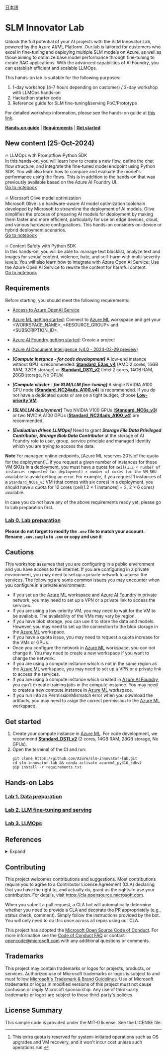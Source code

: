 [日本語](README_ja.md)

# SLM Innovator Lab

Unlock the full potential of your AI projects with the SLM Innovator Lab, powered by the Azure AI/ML Platform. Our lab is tailored for customers who excel in fine-tuning and deploying multiple SLM models on Azure, as well as those aiming to optimize base model performance through fine-tuning to create RAG applications. With the advanced capabilities of AI Foundry, you can establish efficient and scalable LLMOps.

This hands-on lab is suitable for the following purposes:

1. 1-day workshop (4-7 hours depending on customer) / 2-day workshop with LLMOps hands-on
2. Hackathon starter code
3. Reference guide for SLM fine-tuning&serving PoC/Prototype

For detailed workshop information, please see the hands-on guide at [this link](https://azure.github.io/slm-innovator-lab/).

[**Hands-on guide**](https://azure.github.io/slm-innovator-lab/) | [**Requirements**](#requirements) | [**Get started**](#get-started) 

## New content (25-Oct-2024)
🔥 LLMOps with Promptflow Python SDK<br>
In this hands-on, you will learn how to create a new flow, define the chat flow structure, and integrate the fine-tuned model endpoint using Python SDK. You will also learn how to compare and evaluate the model's performance using the flows. This is in addition to the hands-on that was previously available based on the Azure AI Foundry UI. 
<br>
<a href="https://github.com/Azure/slm-innovator-lab/blob/main/3_llmops-aistudio/3_2_prototyping/promptflow_with_code.ipynb">Go to notebook</a>
<br><br>
🔥 Microsoft Olive model optimization <br>
Microsoft Olive is a hardware-aware AI model optimization toolchain developed by Microsoft to streamline the deployment of AI models. Olive simplifies the process of preparing AI models for deployment by making them faster and more efficient, particularly for use on edge devices, cloud, and various hardware configurations. This hands-on considers on-device or hybrid deployment scenarios.
<br>
<a href="https://github.com/Azure/slm-innovator-lab/blob/main/2_slm-fine-tuning-mlstudio/phi3/3_optimization_olive.ipynb">Go to notebook</a>
<br><br>
🔥 Content Safety with Python SDK<br>
In this hands-on, you will be able to: manage text blocklist, analyze text and images for sexual content, violence, hate, and self-harm with multi-severity levels. You will also learn how to integrate with Azure Open AI Service: Use the Azure Open AI Service to rewrite the content for harmful content.
<br>
<a href="https://github.com/Azure/slm-innovator-lab/blob/main/3_llmops-aistudio/3_4_operationalizing/contentsafety_with_code_en.ipynb">Go to notebook</a>

## Requirements
Before starting, you should meet the following requirements:

- [Access to Azure OpenAI Service](https://go.microsoft.com/fwlink/?linkid=2222006)
- [Azure ML getting started](https://github.com/Azure/azureml-examples/tree/main/tutorials): Connect to [Azure ML] workspace and get your <WORKSPACE_NAME>, <RESOURCE_GROUP> and <SUBSCRIPTION_ID>.
- [Azure AI Foundry getting started](https://int.ai.azure.com/explore/gettingstarted): Create a project
- [Azure AI Document Intelligence (v4.0 - 2024-02-29 preview)](https://learn.microsoft.com/en-us/azure/ai-services/document-intelligence/overview?view=doc-intel-4.0.0)

- ***[Compute instance - for code development]*** A low-end instance without GPU is recommended: **[Standard_E2as_v4]** (AMD 2 cores, 16GB RAM, 32GB storage) or **[Standard_DS11_v2]** (Intel 2 cores, 14GB RAM, 28GB storage, No GPUs)  
- ***[Compute cluster - for SLM/LLM fine-tuning]*** A single NVIDIA A100 GPU node (**[Standard_NC24ads_A100_v4]**) is recommended. If you do not have a dedicated quota or are on a tight budget, choose **[Low-priority VM]**.
- ***[SLM/LLM deployment]*** Two NVIDIA V100 GPUs (**[Standard_NC6s_v3]**) or two NVIDIA A100 GPUs (**[Standard_NC24ads_A100_v4]**) are recommended. 
- ***[Evaluation driven LLMOps]*** Need to grant ***Storage File Data Privileged Contributor, Storage Blob Data Contributor*** at the storage of AI Foundry role to user, group, service principle and managed Identity which you are trying to access the data.


**Note**
For managed online endpoints, [Azure ML reserves 20% of the quota for the deployment].[^1] If you request a given number of instances for those VM SKUs in a deployment, you must have a quota for `ceil(1.2 × number of instances requested for deployment) × number of cores for the VM SKU` available to avoid getting an error. For example, if you request 1 instances of a `Standard_NC6s_v3` VM (that comes with six cores) in a deployment, you should have a quota for 12 cores (ceil(1.2 × 1 instances) = 2, 2 × 6 cores) available.  

In case you do not have any of the above requirements ready yet, please go to Lab preparation first.
### [Lab 0. Lab preparation](0_lab_preparation)

**Please do not forget to modify the `.env` file to match your account. Rename `.env.sample` to `.env` or copy and use it**

## Cautions
This workshop assumes that you are configuring in a public environment and you have access to the internet. If you are configuring in a private environment, you may need to set up a private network to access the services. The following are some common issues you may encounter when you configure in a private environment:
- If you set up the [Azure ML] workspace and [Azure AI Foundry] in private network, you may need to set up a VPN or a private link to access the services.
- If you are using a low-priority VM, you may need to wait for the VM to be available. The availability of the VMs may vary by region.
- If you have blob storage, you can use it to store the data and models. However, you may need to set up the connection to the blob storage in the [Azure ML] workspace.
- If you have a quota issue, you may need to request a quota increase for the VMs or GPUs.
- Once you configure the network in [Azure ML] workspace, you can not change it. You may need to create a new workspace if you want to change the network.
- If you are using a compute instance which is not in the same region as the [Azure ML] workspace, you may need to set up a VPN or a private link to access the services.
- If you are using a compute instance which created in [Azure AI Foundry], you can't execute training jobs in the compute instance. You may need to create a new compute instance in [Azure ML] workspace.
- If you run into an PermissionMismatch error when you download the artifacts, you may need to asign the correct permission to the [Azure ML] workspace.

## Get started
1. Create your compute instance in [Azure ML]. For code development, we recommend **[Standard_DS11_v2]** (2 cores, 14GB RAM, 28GB storage, No GPUs).
2. Open the terminal of the CI and run: 
    ```shell
    git clone https://github.com/Azure/slm-innovator-lab.git
    cd slm-innovator-lab && conda activate azureml_py310_sdkv2
    pip install -r requirements.txt
    ```

## Hands-on Labs

### [Lab 1. Data preparation](1_synthetic-qa-generation)
### [Lab 2. LLM fine-tuning and serving](2_slm-fine-tuning-mlstudio)
### [Lab 3. LLMOps](3_llmops-aistudio)

## References

<details markdown="block">
<summary>Expand</summary>

### Data preparation
- [Evolve-Instruct](https://arxiv.org/pdf/2304.12244)
- [GLAN (Generalized Instruction Tuning)](https://arxiv.org/pdf/2402.13064)
- [Auto Evolve-Instruct](https://arxiv.org/pdf/2406.00770)
- [Azure Machine Learning examples](https://github.com/Azure/azureml-examples)

### SLM fine-tuning

#### Phi-3/Phi-3.5
- [Finetune Small Language Model (SLM) Phi-3 using Azure ML](https://techcommunity.microsoft.com/t5/ai-machine-learning-blog/finetune-small-language-model-slm-phi-3-using-azure-machine/ba-p/4130399)
- [microsoft/Phi-3-mini-4k-instruct](https://huggingface.co/microsoft/Phi-3-mini-4k-instruct): This is Microsoft's official Phi-3-mini-4k-instruct model.
- [microsoft/Phi-3-mini-128k-instruct](https://huggingface.co/microsoft/Phi-3-mini-128k-instruct): This is Microsoft's official Phi-3-mini-128k-instruct model.
- [microsoft/Phi-3.5-mini-instruct](https://huggingface.co/microsoft/Phi-3.5-mini-instruct): This is Microsoft's official Phi-3.5-mini-instruct model.
- [microsoft/Phi-3.5-MoE-instruct](https://huggingface.co/microsoft/Phi-3.5-MoE-instruct): This is Microsoft's official Phi-3.5-MoE-instruct model.
- [Korean language proficiency evaluation for LLM/SLM models using KMMLU, CLIcK, and HAE-RAE dataset](https://github.com/daekeun-ml/evaluate-llm-on-korean-dataset)
- [daekeun-ml/Phi-3-medium-4k-instruct-ko-poc-v0.1](https://huggingface.co/daekeun-ml/Phi-3-medium-4k-instruct-ko-poc-v0.1)

#### Florence-2
- [Fine-tuning Florence-2 for VQA (Visual Question Answering) using the Azure ML Python SDK and MLflow](https://techcommunity.microsoft.com/t5/ai-machine-learning-blog/fine-tuning-florence-2-for-vqa-visual-question-answering-using/ba-p/4181123)
- [Hugging Face Blog - Finetune Florence-2 on DoCVQA](https://huggingface.co/blog/finetune-florence2)

### LLMOps
- [LLMOps with Prompt flow (Supports both AI Foundry and Azure Machine Learning](https://github.com/microsoft/llmops-promptflow-template)

</details>

## Contributing

This project welcomes contributions and suggestions.  Most contributions require you to agree to a
Contributor License Agreement (CLA) declaring that you have the right to, and actually do, grant us
the rights to use your contribution. For details, visit https://cla.opensource.microsoft.com.

When you submit a pull request, a CLA bot will automatically determine whether you need to provide
a CLA and decorate the PR appropriately (e.g., status check, comment). Simply follow the instructions
provided by the bot. You will only need to do this once across all repos using our CLA.

This project has adopted the [Microsoft Open Source Code of Conduct](https://opensource.microsoft.com/codeofconduct/).
For more information see the [Code of Conduct FAQ](https://opensource.microsoft.com/codeofconduct/faq/) or
contact [opencode@microsoft.com](mailto:opencode@microsoft.com) with any additional questions or comments.

## Trademarks

This project may contain trademarks or logos for projects, products, or services. Authorized use of Microsoft 
trademarks or logos is subject to and must follow 
[Microsoft's Trademark & Brand Guidelines](https://www.microsoft.com/en-us/legal/intellectualproperty/trademarks/usage/general).
Use of Microsoft trademarks or logos in modified versions of this project must not cause confusion or imply Microsoft sponsorship.
Any use of third-party trademarks or logos are subject to those third-party's policies.

## License Summary

This sample code is provided under the MIT-0 license. See the LICENSE file.

[SLM Innovator Lab]: https://github.com/Azure/slm-innovator-lab
[Azure OpenAI]: https://oai.azure.com/
[Azure ML]: https://ml.azure.com/
[Azure AI Foundry]: https://ai.azure.com/
[GenAI ecosystem in Azure]: https://azure.microsoft.com/en-us/products/machine-learning/generative-ai
[Lab 1. Data preparation]: https://azure.github.io/slm-innovator-lab/1_synthetic_data/
[Lab 2. Fine-tuning and serving]: https://azure.github.io/slm-innovator-lab/2_fine-tuning/
[Lab 3. LLMOps]: https://azure.github.io/slm-innovator-lab/3_llmops-aistudio/README.html
[Standard_DS11_v2]: https://learn.microsoft.com/azure/virtual-machines/sizes/memory-optimized/dv2-dsv2-series-memory
[Standard_E2as_v4]: https://learn.microsoft.com/en-us/azure/virtual-machines/sizes/memory-optimized/easv4-series
[Standard_NC24ads_A100_v4]: https://learn.microsoft.com/en-us/azure/virtual-machines/sizes/gpu-accelerated/nca100v4-series?tabs=sizebasic
[Standard_NC6s_v3]: https://learn.microsoft.com/azure/virtual-machines/sizes/gpu-accelerated/ncv3-series?tabs=sizebasic
[Low-priority VM]: https://learn.microsoft.com/en-us/azure/machine-learning/how-to-manage-optimize-cost?view=azureml-api-2#low-pri-vm

[^1]: This extra quota is reserved for system-initiated operations such as OS upgrades and VM recovery, and it won't incur cost unless such operations run.